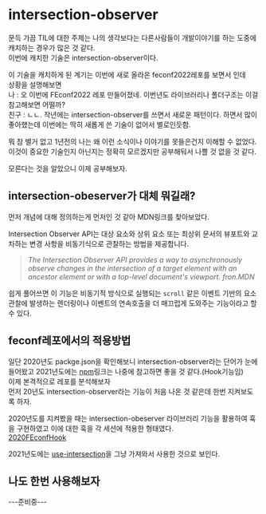 # intersection-observer

문득 가끔 TIL에 대한 주제는 나의 생각보다는 다른사람들이 개발이야기를 하는 도중에 캐치하는 경우가 많은 것 같다.  
이번에 캐치한 기술은 intersection-observer이다.  

이 기술을 캐치하게 된 계기는 이번에 새로 올라온 feconf2022레포를 보면서 인데  
상황을 설명해보면  
나 : 오 이번에 FEconf2022 레포 만들어졌네. 이번년도 라이브러리나 폴더구조는 이걸 참고해보면 어떨까?  
친구 : ㄴㄴ. 작년에는 intersection-observer를 쓰면서 새로운 패턴이다. 하면서 많이 좋아했는데 이번에는 딱히 새롭게 쓴 기술이 없어서 별로인듯함.  
  

뭐 참 별거 없고 1년전의 나는 왜 이런 소식이나 이야기를 못들은건지 이해할 수 없었다.  
이것이 중요한 기술인지 아닌지는 정확히 모르겠지만 공부해둬서 나쁠 것 없을 것 같다.   

모른다는 것을 알았으니 이제 공부해보자.  

## intersection-obeserver가 대체 뭐길래?
먼저 개념에 대해 정의하는게 먼저인 것 같아 MDN링크를 찾아보았다.

Intersection Observer API는 대상 요소와 상위 요소 또는 최상위 문서의 뷰포트와 교차하는 변경 사항을 비동기식으로 관찰하는 방법을 제공합니다. 

>*The Intersection Observer API provides a way to asynchronously observe changes in the intersection of a target element with an ancestor element or with a top-level document's viewport. fron.MDN* 

쉽게 풀어쓰면 이 기능은 비동기적 방식으로 실행되는 `scroll` 같은 이벤트 기반의 요소관찰에 발생하는 렌더링이나 이벤트의 연속호출을 더 매끄럽게 도와주는 기능이라고 할 수 있다.

## feconf레포에서의 적용방법
일단 2020년도 packge.json을 확인해보니 intersection-observer라는 단어가 눈에 들어왔고 2021년도에는 [npm](https://github.com/cats-oss/use-intersection)링크는 나중에 참고하면 좋을 것 같다.(Hook기능임)  
이제 본격적으로 레포를 분석해보자  
먼저 20년도 intersection-observer라는 기능이 처음 나온 것 같은데 한번 지켜보도록 하자.

2020년도를 지켜봤을 때는 intersection-obeserver 라이브러리 기능을 활용하여 훅을 구현하였고 이에 대한 훅을 각 세션에 적용한 형태였다.  
[2020FEconfHook](https://github.com/fedgkr/feconf2020/blob/master/src/utils/hooks/use-intersection.ts)

2021년도에는 [use-intersection](https://github.com/cats-oss/use-intersection)을 그냥 가져와서 사용한 것으로 보인다.

## 나도 한번 사용해보자 

---준비중---

